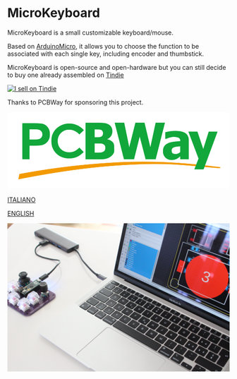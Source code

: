 # MicroKeyboard

MicroKeyboard is a small customizable keyboard/mouse.


Based on [ArduinoMicro](https://store.arduino.cc/products/arduino-micro), it allows you to choose the function to be associated with each single key, including encoder and thumbstick.



MicroKeyboard is open-source and open-hardware but you can still decide to buy one already assembled on [Tindie](https://www.tindie.com/products/chris_maker_/microkeyboard/)

<picture><a href="https://www.tindie.com/stores/chris_maker_/?ref=offsite_badges&utm_source=sellers_chris_maker_&utm_medium=badges&utm_campaign=badge_medium"><img src="https://d2ss6ovg47m0r5.cloudfront.net/badges/tindie-mediums.png" alt="I sell on Tindie" width="150" height="78"></a><picture>


Thanks to PCBWay for sponsoring this project.
  
  
![PCBWay](https://github.com/ChristianIannella/MicroKeyboard/blob/main/Docs/pcbway_logo.png)



[ITALIANO](https://github.com/ChristianIannella/MicroKeyboard/blob/main/ITALIANO.md)
  
[ENGLISH](https://github.com/ChristianIannella/MicroKeyboard/blob/main/ENGLISH.md)


![MicroKeyboard](https://github.com/ChristianIannella/MicroKeyboard/blob/main/Docs/5.jpg)



  

  
  


